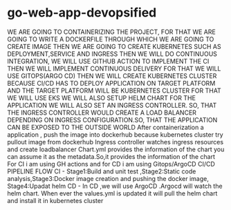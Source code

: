 # go-web-app-devopsified
WE ARE GOING TO CONTAINERIZING THE PROJECT, FOR THAT WE ARE GOING TO WRITE A DOCKERFILE THROUGH WHICH WE ARE GOING TO CREATE IMAGE 
THEN WE ARE GOING TO CREATE KUBERNETES SUCH AS DEPLOYMENT,SERVICE AND INGRESS
THEN WE WILL DO CONTINUOUS INTEGRATION, WE WILL USE GITHUB ACTION TO IMPLEMENT THE CI
THEN WE WILL IMPLEMENT CONTINUOUS DELIVERY FOR THAT WE WILL USE GITOPS(ARGO CD)
THEN WE WILL CREATE KUBERNETES CLUSTER BECAUSE CI/CD HAS TO DEPLOY APPLICATION ON TARGET PLATFORM AND THE TARGET PLATFORM WILL BE KUBERNETES CLUSTER FOR THAT WE WILL USE EKS
WE WILL ALSO SETUP HELM CHART FOR THE APPLICATION
WE WILL ALSO SET AN INGRESS CONTROLLER. SO, THAT THE INGRESS CONTROLLER WOULD CREATE A LOAD BALANCER DEPENDING ON INGRESS CONFIGURATION.SO, THAT THE APPLICATION CAN BE EXPOSED TO THE OUTSIDE WORLD
After containerization a application , push the image into dockerhub because kubernetes cluster try pullout image from dockerhub
Ingress controller watches ingress resources and create loadbalancer
Chart.yml provides the information of the chart you can assume it as the metadata.So,it provides the information of the chart
For CI i am using GH actions and for CD i am using Gitops/ArgoCD
CI/CD PIPELINE FLOW
CI - Stage1:Build and unit test ,Stage2:Static code analysis,Stage3:Docker image creation and pushing the docker image, Stage4:Upadat helm
CD - In CD ,we will use ArgoCD .Argocd will watch the helm chart. When ever the values.yml is updated it will pull the helm chart and install it in kubernetes cluster
